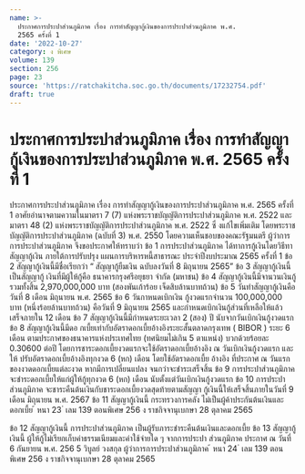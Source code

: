 ```yaml
---
name: >-
  ประกาศการประปาส่วนภูมิภาค เรื่อง การทำสัญญากู้เงินของการประปาส่วนภูมิภาค พ.ศ.
  2565 ครั้งที่ 1
date: '2022-10-27'
category: ง พิเศษ
volume: 139
section: 256
page: 23
source: 'https://ratchakitcha.soc.go.th/documents/17232754.pdf'
draft: true
---
```


# ประกาศการประปาส่วนภูมิภาค เรื่อง การทำสัญญากู้เงินของการประปาส่วนภูมิภาค พ.ศ. 2565 ครั้งที่ 1

ประกาศการประปาส่วนภูมิภาค เรื่อง การทำสัญญากู้เงินของการประปาส่วนภูมิภาค พ.ศ. 2565 ครั้งที่ 1 อาศัยอำนาจตามความในมาตรา 7 (7) แห่งพระราชบัญญัติการประปาส่วนภูมิภาค พ.ศ. 2522 และมาตรา 48 (2) แห่งพระราชบัญญัติการประปาส่วนภูมิภาค พ.ศ. 2522 ซึ่ งแก้ไขเพิ่มเติม โดยพระราชบัญญัติการประปาส่วนภูมิภาค (ฉบับที่ 3) พ.ศ. 2550 โดยความเห็นชอบของคณะรัฐมนตรี ผู้ว่าการการประปาส่วนภูมิภาค จึงขอประกาศให้ทราบว่า ข้อ 1 การประปาส่วนภูมิภาค ได้ทาการกู้เงินโดยวิธีทาสัญญากู้เงิน ภายใต้การปรับปรุง แผนการบริหารหนี้สาธารณะ ประจำปีงบประมาณ 2565 ครั้งที่ 1 ข้อ 2 สัญญากู้เงินนี้มีชื่อเรียกว่า “ สัญญากู้ยืมเงิน ฉบับลงวันที่ 8 มิถุนายน 2565” ข้อ 3 สัญญากู้เงินนี้เป็นสัญญากู้ เงินที่มีผู้ให้กู้คือ ธนาคารกรุงศรีอยุธยา จำกัด (มหาชน) ข้อ 4 สัญญากู้เงินนี้มีจานวนเงินกู้รวมทั้งสิ้น 2,970,000,000 บาท (สองพันเก้าร้อย เจ็ดสิบล้านบาทถ้วน) ข้อ 5 วันทำสัญญากู้เงินคือ วันที่ 8 เดือน มิถุนายน พ.ศ. 2565 ข้อ 6 วันกาหนดเบิกเงิน กู้งวดแรกจำนวน 100,000,000 บาท (หนึ่งร้อยล้านบาทถ้วน) คือวันที่ 9 มิถุนายน 2565 และกำหนดเบิกเงินกู้ส่วนที่เหลือให้แล้วเสร็จภายใน 12 เดือน ข้อ 7 สัญญากู้เงินนี้มีกำหนดระยะเวลา 2 (สอง) ปี นับจากวันเบิกเงินกู้งวดแรก ข้อ 8 สัญญากู้เงินนี้มีดอ กเบี้ยเท่ากับอัตราดอกเบี้ยอ้างอิงระยะสั้นตลาดกรุงเทพ ( BIBOR ) ระยะ 6 เดือน ตามประกาศของธนาคารแห่งประเทศไทย (ทศนิยมไม่เกิน 5 ตาแหน่ง) บวกด้วยร้อยละ 0.30600 ต่อปี โดยการชาระดอกเบี้ยงวดแรกจะใช้อัตราดอกเบี้ยอ้างอิง ณ วันเบิกเงินกู้งวดแรก และให้ ปรับอัตราดอกเบี้ยอ้างอิงทุกงวด 6 (หก) เดือน โดยใช้อัตราดอกเบี้ย อ้างอิง ที่ประกาศ ณ วันแรกของงวดดอกเบี้ยแต่ละงวด หากมีการเปลี่ยนแปลง จนกว่าจะชำระเสร็จสิ้น ข้อ 9 การประปาส่วนภูมิภาค จะชำระดอกเบี้ยให้แก่ผู้ให้กู้ทุกงวด 6 (หก) เดือน นับตั้งแต่วันเบิกเงินกู้งวดแรก ข้อ 10 การประปาส่วนภูมิภาค จะชาระคืนต้นเงินกับชาระดอกเบี้ยงวดสุดท้ายตามสัญญา กู้เงินนี้ให้เสร็จสิ้นภายในวันที่ 9 เดือน มิถุนายน พ.ศ. 2567 ข้อ 11 สัญญากู้เงินนี้ กระทรวงการคลัง ไม่เป็นผู้ค้าประกันต้นเงินและดอกเบี้ย ้ หนา 23 ่ เลม 139 ตอนพิเศษ 256 ง ราชกิจจานุเบกษา 28 ตุลาคม 2565

ข้อ 12 สัญญากู้เงินนี้ การประปาส่วนภูมิภาค เป็นผู้รับภาระชำระคืนต้นเงินและดอกเบี้ย ข้อ 13 สัญญากู้เงินนี้ ผู้ให้กู้ไม่เรียกเก็บค่าธรรมเนียมและค่าใช้จ่ายใด ๆ จากการประปา ส่วนภูมิภาค ประกาศ ณ วันที่ 6 กันยายน พ.ศ. 256 5 วิบูลย์ วงสกุล ผู้ว่าการการประปาส่วนภูมิภาค ้ หนา 24 ่ เลม 139 ตอนพิเศษ 256 ง ราชกิจจานุเบกษา 28 ตุลาคม 2565
